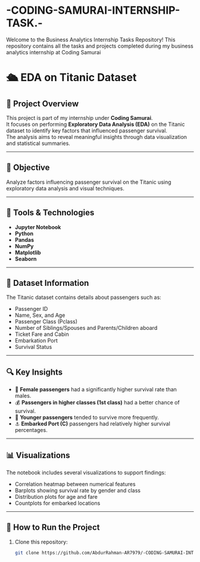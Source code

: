 # -CODING-SAMURAI-INTERNSHIP-TASK.-
Welcome to the Business Analytics Internship Tasks Repository! This repository contains all the tasks and projects completed during my business analytics internship at Coding Samurai
# 🛳️ EDA on Titanic Dataset

## 📘 Project Overview
This project is part of my internship under **Coding Samurai**.  
It focuses on performing **Exploratory Data Analysis (EDA)** on the Titanic dataset to identify key factors that influenced passenger survival.  
The analysis aims to reveal meaningful insights through data visualization and statistical summaries.

---

## 🎯 Objective
Analyze factors influencing passenger survival on the Titanic using exploratory data analysis and visual techniques.

---

## 🧰 Tools & Technologies
- **Jupyter Notebook**
- **Python**
- **Pandas**
- **NumPy**
- **Matplotlib**
- **Seaborn**

---

## 📂 Dataset Information
The Titanic dataset contains details about passengers such as:
- Passenger ID  
- Name, Sex, and Age  
- Passenger Class (Pclass)  
- Number of Siblings/Spouses and Parents/Children aboard  
- Ticket Fare and Cabin  
- Embarkation Port  
- Survival Status  

---

## 🔍 Key Insights
- 🎀 **Female passengers** had a significantly higher survival rate than males.  
- 💰 **Passengers in higher classes (1st class)** had a better chance of survival.  
- 👶 **Younger passengers** tended to survive more frequently.  
- ⚓ **Embarked Port (C)** passengers had relatively higher survival percentages.

---

## 📊 Visualizations
The notebook includes several visualizations to support findings:
- Correlation heatmap between numerical features  
- Barplots showing survival rate by gender and class  
- Distribution plots for age and fare  
- Countplots for embarked locations  

---

## 🚀 How to Run the Project
1. Clone this repository:
   ```bash
   git clone https://github.com/AbdurRahman-AR7979/-CODING-SAMURAI-INTERNSHIP-TASK-.git

